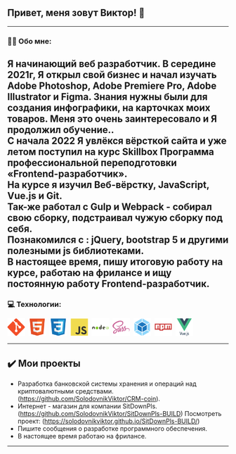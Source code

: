 ## Привет, меня зовут Виктор! 👋
---
### :man_technologist: Обо мне:
Я начинающий веб разработчик. В середине 2021г, Я открыл свой бизнес и начал изучать Adobe Photoshop, Adobe Premiere Pro, Adobe Illustrator и Figma. Знания нужны были для создания инфографики, на карточках моих товаров. Меня это очень заинтересовало и Я продолжил обучение..<br>
С начала 2022 Я увлёкся вёрсткой сайта и уже летом поступил на курс Skillbox Программа профессиональной переподготовки «Frontend-разработчик». <br>
На курсе я изучил Веб-вёрстку, JavaScript, Vue.js и Git. <br>
Так-же работал с Gulp и Webpack - собирал свою сборку, подстраивал чужую сборку под себя. <br>
Познакомился с : jQuery, bootstrap 5 и другими полезными js библиотеками. <br>
В настоящее время, пишу итоговую работу на курсе, работаю на фрилансе и ищу постоянную работу Frontend-разработчик.
---
### 💻 Технологии:
<div>
  <img src="https://github.com/devicons/devicon/blob/master/icons/git/git-original.svg" title="git" alt="git" width="40" height="40"/>&nbsp
  <img src="https://github.com/devicons/devicon/blob/master/icons/html5/html5-original.svg" title="html5" alt="html5" width="40" height="40"/>&nbsp
  <img src="https://github.com/devicons/devicon/blob/master/icons/css3/css3-original.svg" title="css" alt="css" width="40" height="40"/>&nbsp
  <img src="https://github.com/devicons/devicon/blob/master/icons/javascript/javascript-original.svg" title="javascript" alt="javascript" width="40" height="40"/>&nbsp
  <img src="https://github.com/devicons/devicon/blob/master/icons/nodejs/nodejs-original-wordmark.svg" title="nodejs" alt="nodejs" width="40" height="40"/>&nbsp;
  <img src="https://github.com/devicons/devicon/blob/master/icons/sass/sass-original.svg" title="sass/scss" alt="sass/scss" width="40" height="40"/>&nbsp;
  <img src="https://github.com/devicons/devicon/blob/master/icons/webpack/webpack-original.svg" title="webpack" alt="webpack" width="40" height="40"/>&nbsp;
  <img src="https://github.com/devicons/devicon/blob/master/icons/npm/npm-original-wordmark.svg" title="npm" alt="npm" width="40" height="40"/>&nbsp;
  <img src="https://github.com/devicons/devicon/blob/master/icons/vuejs/vuejs-original-wordmark.svg" title="vuejs" alt="vuejs" width="40" height="40"/>&nbsp;
  <!-- <img src="https://github.com/devicons/devicon/blob/master/icons/redux/redux-original.svg" title="redux" alt="redux" width="40" height="40"/>&nbsp; -->
</div>

---

## ✔️  Мои проекты
* Разработка банковской системы хранения и операций над криптовалютными средствами. (https://github.com/SolodovnikViktor/CRM-coin).
* Интернет - магазин для компании SitDownPls. (https://github.com/SolodovnikViktor/SitDownPls-BUILD)
Посмотреть проект: (https://solodovnikviktor.github.io/SitDownPls-BUILD/)
* Пишите сообщения о разработке программного обеспечения.
* В настоящее время работаю на фрилансе.
---
